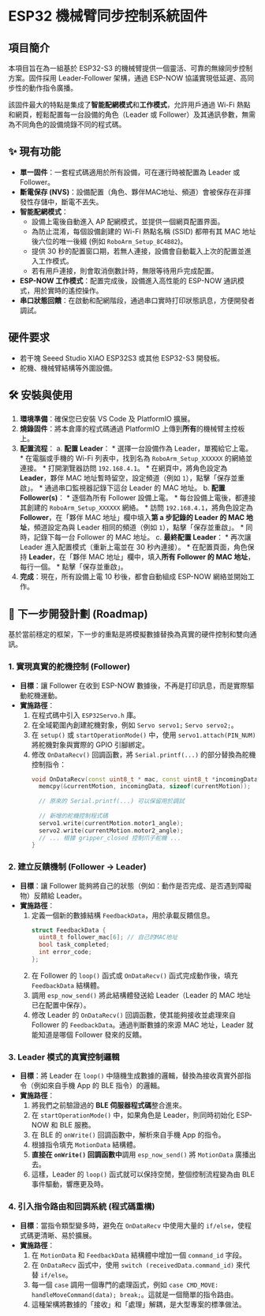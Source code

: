 # ESP32 機械臂同步控制系統固件

## 項目簡介

本項目旨在為一組基於 ESP32-S3 的機械臂提供一個靈活、可靠的無線同步控制方案。固件採用 Leader-Follower 架構，通過 ESP-NOW 協議實現低延遲、高同步性的動作指令廣播。

該固件最大的特點是集成了**智能配網模式**和**工作模式**，允許用戶通過 Wi-Fi 熱點和網頁，輕鬆配置每一台設備的角色（Leader 或 Follower）及其通訊參數，無需為不同角色的設備燒錄不同的程式碼。

## ✨ 現有功能

  * **單一固件**：一套程式碼適用於所有設備，可在運行時被配置為 Leader 或 Follower。
  * **斷電保存 (NVS)**：設備配置（角色、夥伴MAC地址、頻道）會被保存在非揮發性存儲中，斷電不丟失。
  * **智能配網模式**：
      * 設備上電後自動進入 AP 配網模式，並提供一個網頁配置界面。
      * 為防止混淆，每個設備創建的 Wi-Fi 熱點名稱 (SSID) 都帶有其 MAC 地址後六位的唯一後綴 (例如 `RoboArm_Setup_8C4B82`)。
      * 提供 30 秒的配置窗口期，若無人連接，設備會自動載入上次的配置並進入工作模式。
      * 若有用戶連接，則會取消倒數計時，無限等待用戶完成配置。
  * **ESP-NOW 工作模式**：配置完成後，設備進入高性能的 ESP-NOW 通訊模式，用於實時的遙控操作。
  * **串口狀態回饋**：在啟動和配網階段，通過串口實時打印狀態訊息，方便開發者調試。

## 硬件要求

  * 若干塊 Seeed Studio XIAO ESP32S3 或其他 ESP32-S3 開發板。
  * 舵機、機械臂結構等外圍設備。

## 🛠️ 安裝與使用

1.  **環境準備**：確保您已安裝 VS Code 及 PlatformIO 擴展。
2.  **燒錄固件**：將本倉庫的程式碼通過 PlatformIO 上傳到**所有**的機械臂主控板上。
3.  **配置流程**：
    a.  **配置 Leader**：
    \* 選擇一台設備作為 Leader，單獨給它上電。
    \* 在電腦或手機的 Wi-Fi 列表中，找到名為 `RoboArm_Setup_XXXXXX` 的網絡並連接。
    \* 打開瀏覽器訪問 `192.168.4.1`。
    \* 在網頁中，將角色設定為 **Leader**，夥伴 MAC 地址暫時留空，設定頻道（例如 `1`），點擊「保存並重啟」。
    \* 通過串口監視器記錄下這台 Leader 的 MAC 地址。
    b.  **配置 Follower(s)**：
    \* 逐個為所有 Follower 設備上電。
    \* 每台設備上電後，都連接其創建的 `RoboArm_Setup_XXXXXX` 網絡。
    \* 訪問 `192.168.4.1`，將角色設定為 **Follower**，在「夥伴 MAC 地址」欄中填入**第 a 步記錄的 Leader 的 MAC 地址**，頻道設定為與 Leader 相同的頻道（例如 `1`），點擊「保存並重啟」。
    \* 同時，記錄下每一台 Follower 的 MAC 地址。
    c.  **最終配置 Leader**：
    \* 再次讓 Leader 進入配置模式（重新上電並在 30 秒內連接）。
    \* 在配置頁面，角色保持 **Leader**，在「夥伴 MAC 地址」欄中，填入**所有 Follower 的 MAC 地址**，每行一個。
    \* 點擊「保存並重啟」。
4.  **完成**：現在，所有設備上電 10 秒後，都會自動組成 ESP-NOW 網絡並開始工作。

## 🚀 下一步開發計劃 (Roadmap)

基於當前穩定的框架，下一步的重點是將模擬數據替換為真實的硬件控制和雙向通訊。

### 1\. 實現真實的舵機控制 (Follower)

  * **目標**：讓 Follower 在收到 ESP-NOW 數據後，不再是打印訊息，而是實際驅動舵機運動。
  * **實施路徑**：
    1.  在程式碼中引入 `ESP32Servo.h` 庫。
    2.  在全域範圍內創建舵機對象，例如 `Servo servo1;` `Servo servo2;`。
    3.  在 `setup()` 或 `startOperationMode()` 中，使用 `servo1.attach(PIN_NUM)` 將舵機對象與實際的 GPIO 引腳綁定。
    4.  修改 `OnDataRecv()` 回調函數，將 `Serial.printf(...)` 的部分替換為舵機控制指令：
        ```cpp
        void OnDataRecv(const uint8_t * mac, const uint8_t *incomingData, int len) {
          memcpy(&currentMotion, incomingData, sizeof(currentMotion));
          
          // 原來的 Serial.printf(...) 可以保留用於調試
          
          // 新增的舵機控制程式碼
          servo1.write(currentMotion.motor1_angle);
          servo2.write(currentMotion.motor2_angle);
          // ... 根據 gripper_closed 控制爪子舵機 ...
        }
        ```

### 2\. 建立反饋機制 (Follower -\> Leader)

  * **目標**：讓 Follower 能夠將自己的狀態（例如：動作是否完成、是否遇到障礙物）反饋給 Leader。
  * **實施路徑**：
    1.  定義一個新的數據結構 `FeedbackData`，用於承載反饋信息。
        ```cpp
        struct FeedbackData {
          uint8_t follower_mac[6]; // 自己的MAC地址
          bool task_completed;
          int error_code;
        };
        ```
    2.  在 Follower 的 `loop()` 函式或 `OnDataRecv()` 函式完成動作後，填充 `FeedbackData` 結構體。
    3.  調用 `esp_now_send()` 將此結構體發送給 Leader（Leader 的 MAC 地址已在配置中保存）。
    4.  修改 Leader 的 `OnDataRecv()` 回調函數，使其能夠接收並處理來自 Follower 的 `FeedbackData`。通過判斷數據的來源 MAC 地址，Leader 就能知道是哪個 Follower 發來的反饋。

### 3\. Leader 模式的真實控制邏輯

  * **目標**：將 Leader 在 `loop()` 中隨機生成數據的邏輯，替換為接收真實外部指令（例如來自手機 App 的 BLE 指令）的邏輯。
  * **實施路徑**：
    1.  將我們之前驗證過的 **BLE 伺服器程式碼**整合進來。
    2.  在 `startOperationMode()` 中，如果角色是 Leader，則同時初始化 ESP-NOW 和 BLE 服務。
    3.  在 BLE 的 `onWrite()` 回調函數中，解析來自手機 App 的指令。
    4.  根據指令填充 `MotionData` 結構體。
    5.  **直接在 `onWrite()` 回調函數中**調用 `esp_now_send()` 將 `MotionData` 廣播出去。
    6.  這樣，Leader 的 `loop()` 函式就可以保持空閒，整個控制流程變為由 BLE 事件驅動，響應更及時。

### 4\. 引入指令路由和回調系統 (程式碼重構)

  * **目標**：當指令類型變多時，避免在 `OnDataRecv` 中使用大量的 `if/else`，使程式碼更清晰、易於擴展。
  * **實施路徑**：
    1.  在 `MotionData` 和 `FeedbackData` 結構體中增加一個 `command_id` 字段。
    2.  在 `OnDataRecv` 函式中，使用 `switch (receivedData.command_id)` 來代替 `if/else`。
    3.  每一個 `case` 調用一個專門的處理函式，例如 `case CMD_MOVE: handleMoveCommand(data); break;`。這就是一個簡單的指令路由。
    4.  這種架構將數據的「接收」和「處理」解耦，是大型專案的標準做法。